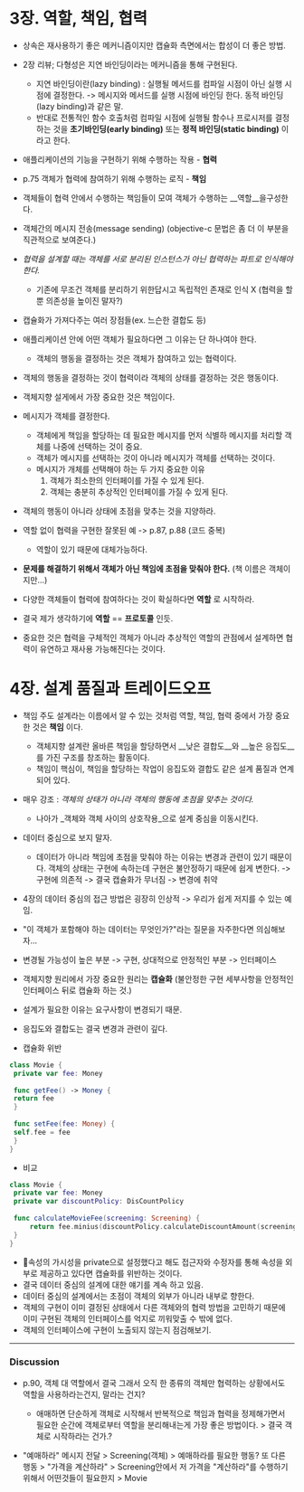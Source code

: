 # 3장. 역할, 책임, 협력

- 상속은 재사용하기 좋은 메커니즘이지만 캡슐화 측면에서는 합성이 더 좋은 방법.
- 2장 리뷰; 다형성은 지연 바인딩이라는 메커니즘을 통해 구현된다.
  - 지연 바인딩이란(lazy binding) : 실행될 메서드를 컴파일 시점이 아닌 실행 시점에 결정한다. -> 메시지와 메서드를 실행 시점에 바인딩 한다. 동적 바인딩(lazy binding)과 같은 말.
  - 반대로 전통적인 함수 호출처럼 컴파일 시점에 실행될 함수나 프로시저를 결정하는 것을 __초기바인딩(early binding)__ 또는 __정적 바인딩(static binding)__ 이라고 한다.
- 애플리케이션의 기능을 구현하기 위해 수행하는 작용 - __협력__
- p.75 객체가 협력에 참여하기 위해 수행하는 로직 - __책임__
- 객체들이 협력 안에서 수행하는 책임들이 모여 객체가 수행하는 __역할__을구성한다.

- 객체간의 메시지 전송(message sending) (objective-c 문법은 좀 더 이 부분을 직관적으로 보여준다.)
- _협력을 설계할 때는 객체를 서로 분리된 인스턴스가 아닌 협력하는 파트로 인식해야 한다._
  - 기존에 무조건 객체를 분리하기 위한답시고 독립적인 존재로 인식 X (협력을 할 뿐 의존성을 높이진 말자?)
- 캡슐화가 가져다주는 여러 장점들(ex. 느슨한 결합도 등)
- 애플리케이션 안에 어떤 객체가 필요하다면 그 이유는 단 하나여야 한다.
  - 객체의 행동을 결정하는 것은 객체가 참여하고 있는 협력이다.
- 객체의 행동을 결정하는 것이 협력이라 객체의 상태를 결정하는 것은 행동이다.
- 객체지향 설게에서 가장 중요한 것은 책임이다.
- 메시지가 객체를 결정한다.
  - 객체에게 책임을 할당하는 데 필요한 메시지를 먼저 식별하 메시지를 처리할 객체를 나중에 선택하는 것이 중요.
  - 객체가 메시지를 선택하는 것이 아니라 메시지가 객체를 선택하는 것이다.
  - 메시지가 개체를 선택해야 하는 두 가지 중요한 이유
    1. 객체가 최소한의 인터페이를 가질 수 있게 된다.
    2. 객체는 충분히 추상적인 인터페이를 가질 수 있게 된다.
- 객체의 행동이 아니라 상태에 초점을 맞추는 것을 지양하라.
- 역할 없이 협력을 구현한 잘못된 예 -> p.87, p.88 (코드 중복)
  - 역할이 있기 때문에 대체가능하다.
- **문제를 해결하기 위해서 객체가 아닌 책임에 초점을 맞춰야 한다.** (책 이름은 객체이지만...)
- 다양한 객체들이 협력에 참여하다는 것이 확실하다면 __역할__ 로 시작하라.
- 결국 제가 생각하기에 __역할__ == __프로토콜__ 인듯.
- 중요한 것은 협력을 구체적인 객체가 아니라 추상적인 역할의 관점에서 설계하면 협력이 유연하고 재사용 가능해진다는 것이다.



# 4장. 설계 품질과 트레이드오프

- 책임 주도 설계라는 이름에서 알 수 있는 것처럼 역할, 책임, 협력 중에서 가장 중요한 것은 __책임__ 이다.
  - 객체지향 설계란 올바른 책임을 할당하면서 __낮은 결합도__와 __높은 응집도__를 가진 구조를 창조하는 활동이다.
  - 책임이 핵심이, 책임을 할당하는 작업이 응집도와 결합도 같은 설계 품질과 연계되어 있다.
- 매우 강조 : _객체의 상태가 아니라 객체의 행동에 초점을 맞추는 것이다._
  - 나아가 _객체와 객체 사이의 상호작용_으로 설계 중심을 이동시킨다.
- 데이터 중심으로 보지 말자. 
  - 데이터가 아니라 책임에 초점을 맞춰야 하는 이유는 변경과 관련이 있기 때문이다. 객체의 상태는 구현에 속하는데 구현은 불안정하기 때문에 쉽게 변한다. -> 구현에 의존적 -> 결국 캡슐화가 무너짐 -> 변경에 취약

- 4장의 데이터 중심의 접근 방법은 굉장히 인상적 -> 우리가 쉽게 저지를 수 있는 예임.
- "이 객체가 포함해야 하는 데이터는 무엇인가?"라는 질문을 자주한다면 의심해보자...
- 변경될 가능성이 높은 부분 -> 구현, 상대적으로 안정적인 부분 -> 인터페이스
- 객체지향 원리에서 가장 중요한 원리는 __캡슐화__ (불안정한 구현 세부사항을 안정적인 인터페이스 뒤로 캡슐화 하는 것.)
- 설계가 필요한 이유는 요구사항이 변경되기 때문.
- 응집도와 결합도는 결국 변경과 관련이 깊다.
- 캡슐화 위반
```swift
class Movie {
 private var fee: Money
 
 func getFee() -> Money {
 return fee
 }
 
 func setFee(fee: Money) {
 self.fee = fee
 }
}
```

- 비교
```swift
class Movie {
 private var fee: Money
 private var discountPolicy: DisCountPolicy
 
 func calculateMovieFee(screening: Screening) {
	 return fee.minius(discountPolicy.calculateDiscountAmount(screening))
 }
}
```



- 􏸒속성의 가시성을 private으로 설정했다고 해도 접근자와 수정자를 통해 속성을 외부로 제공하고 있다면 캡슐화를 위반하는 것이다.
- 결국 데이터 중심의 설계에 대한 얘기를 계속 하고 있음.
- 데이터 중심의 설계에서는 초점이 객체의 외부가 아니라 내부로 향한다.
- 객체의 구현이 이미 결정된 상태에서 다른 객체와의 협력 방법을 고민하기 때문에 이미 구현된 객체의 인터페이스를 억지로 끼워맞출 수 밖에 없다.
- 객체의 인터페이스에 구현이 노출되지 않는지 점검해보기.



---



### Discussion

- p.90, 객체 대 역할에서 결국 그래서 오직 한 종류의 객체만 협력하는 상황에서도 역할을 사용하라는건지, 말라는 건지?
  - 애매하면 단순하게 객체로 시작해서 반복적으로 책임과 협력을 정제해가면서 필요한 순간에 객체로부터 역할을 분리해내는게 가장 좋은 방법이다. > 결국 객체로 시작하라는 건가.?

- "예매하라" 메시지 전달 > Screening(객체) > 예매하라를 필요한 행동? 또 다른 행동 > "가격을 계산하라" > Screening안에서 저 가격을 "계산하라"를 수행하기 위해서 어떤것들이 필요한지 > Movie
